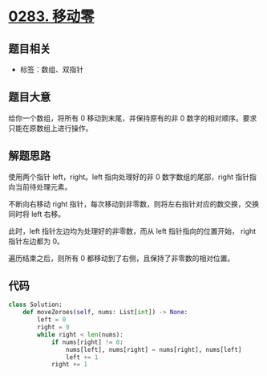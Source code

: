 # [0283. 移动零](https://leetcode-cn.com/problems/move-zeroes/)

## 题目相关

- 标签：数组、双指针

## 题目大意

给你一个数组，将所有 0 移动到末尾，并保持原有的非 0 数字的相对顺序。要求只能在原数组上进行操作。

## 解题思路

使用两个指针 left，right。left 指向处理好的非 0 数字数组的尾部，right 指针指向当前待处理元素。

不断向右移动 right 指针，每次移动到非零数，则将左右指针对应的数交换，交换同时将 left 右移。

此时，left 指针左边均为处理好的非零数，而从 left 指针指向的位置开始， right 指针左边都为 0。

遍历结束之后，则所有 0 都移动到了右侧，且保持了非零数的相对位置。

## 代码

```Python
class Solution:
    def moveZeroes(self, nums: List[int]) -> None:
        left = 0
        right = 0
        while right < len(nums):
            if nums[right] != 0:
                nums[left], nums[right] = nums[right], nums[left]
                left += 1
            right += 1
```

